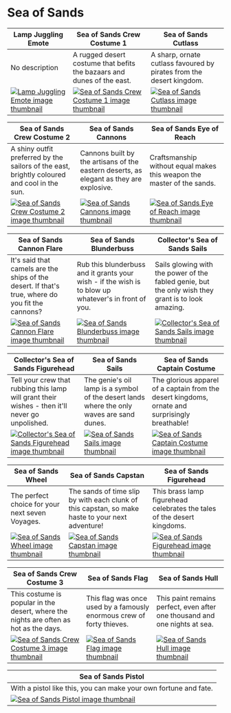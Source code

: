 # Sea of Sands

| Lamp Juggling Emote | Sea of Sands Crew Costume 1 | Sea of Sands Cutlass |
| ------------------- | --------------------------- | -------------------- |
| No description | A rugged desert costume that befits the bazaars and dunes of the east. | A sharp, ornate cutlass favoured by pirates from the desert kingdom. |
| [![Lamp Juggling Emote image thumbnail](https://seaofthieves.wiki.gg/images/d/d4/Lamp_Juggling_Emote.png)](https://seaofthieves.wiki.gg/wiki/Lamp_Juggling_Emote) | [![Sea of Sands Crew Costume 1 image thumbnail](https://seaofthieves.wiki.gg/images/2/2d/Sea_of_Sands_Crew_Costume_1.png)](https://seaofthieves.wiki.gg/wiki/Sea_of_Sands_Crew_Costume_1) | [![Sea of Sands Cutlass image thumbnail](https://seaofthieves.wiki.gg/images/a/ab/Sea_of_Sands_Cutlass.png)](https://seaofthieves.wiki.gg/wiki/Sea_of_Sands_Cutlass) |

| Sea of Sands Crew Costume 2 | Sea of Sands Cannons | Sea of Sands Eye of Reach |
| --------------------------- | -------------------- | ------------------------- |
| A shiny outfit preferred by the sailors of the east, brightly coloured and cool in the sun. | Cannons built by the artisans of the eastern deserts, as elegant as they are explosive. | Craftsmanship without equal makes this weapon the master of the sands. |
| [![Sea of Sands Crew Costume 2 image thumbnail](https://seaofthieves.wiki.gg/images/0/00/Sea_of_Sands_Crew_Costume_2.png)](https://seaofthieves.wiki.gg/wiki/Sea_of_Sands_Crew_Costume_2) | [![Sea of Sands Cannons image thumbnail](https://seaofthieves.wiki.gg/images/4/4b/Sea_of_Sands_Cannons.png)](https://seaofthieves.wiki.gg/wiki/Sea_of_Sands_Cannons) | [![Sea of Sands Eye of Reach image thumbnail](https://seaofthieves.wiki.gg/images/a/a9/Sea_of_Sands_Eye_of_Reach.png)](https://seaofthieves.wiki.gg/wiki/Sea_of_Sands_Eye_of_Reach) |

| Sea of Sands Cannon Flare | Sea of Sands Blunderbuss | Collector's Sea of Sands Sails |
| ------------------------- | ------------------------ | ------------------------------ |
| It's said that camels are the ships of the desert. If that's true, where do you fit the cannons? | Rub this blunderbuss and it grants your wish - if the wish is to blow up whatever's in front of you. | Sails glowing with the power of the fabled genie, but the only wish they grant is to look amazing. |
| [![Sea of Sands Cannon Flare image thumbnail](https://seaofthieves.wiki.gg/images/6/6f/Sea_of_Sands_Cannon_Flare.png)](https://seaofthieves.wiki.gg/wiki/Sea_of_Sands_Cannon_Flare) | [![Sea of Sands Blunderbuss image thumbnail](https://seaofthieves.wiki.gg/images/d/d4/Sea_of_Sands_Blunderbuss.png)](https://seaofthieves.wiki.gg/wiki/Sea_of_Sands_Blunderbuss) | [![Collector's Sea of Sands Sails image thumbnail](https://seaofthieves.wiki.gg/images/5/52/Collector%27s_Sea_of_Sands_Sails.png)](https://seaofthieves.wiki.gg/wiki/Collector's_Sea_of_Sands_Sails) |

| Collector's Sea of Sands Figurehead | Sea of Sands Sails | Sea of Sands Captain Costume |
| ----------------------------------- | ------------------ | ---------------------------- |
| Tell your crew that rubbing this lamp will grant their wishes - then it'll never go unpolished. | The genie's oil lamp is a symbol of the desert lands where the only waves are sand dunes. | The glorious apparel of a captain from the desert kingdoms, ornate and surprisingly breathable! |
| [![Collector's Sea of Sands Figurehead image thumbnail](https://seaofthieves.wiki.gg/images/a/a6/Collector%27s_Sea_of_Sands_Figurehead.png)](https://seaofthieves.wiki.gg/wiki/Collector's_Sea_of_Sands_Figurehead) | [![Sea of Sands Sails image thumbnail](https://seaofthieves.wiki.gg/images/6/62/Sea_of_Sands_Sails.png)](https://seaofthieves.wiki.gg/wiki/Sea_of_Sands_Sails) | [![Sea of Sands Captain Costume image thumbnail](https://seaofthieves.wiki.gg/images/4/40/Sea_of_Sands_Captain_Costume.png)](https://seaofthieves.wiki.gg/wiki/Sea_of_Sands_Captain_Costume) |

| Sea of Sands Wheel | Sea of Sands Capstan | Sea of Sands Figurehead |
| ------------------ | -------------------- | ----------------------- |
| The perfect choice for your next seven Voyages. | The sands of time slip by with each clunk of this capstan, so make haste to your next adventure! | This brass lamp figurehead celebrates the tales of the desert kingdoms. |
| [![Sea of Sands Wheel image thumbnail](https://seaofthieves.wiki.gg/images/8/8a/Sea_of_Sands_Wheel.png)](https://seaofthieves.wiki.gg/wiki/Sea_of_Sands_Wheel) | [![Sea of Sands Capstan image thumbnail](https://seaofthieves.wiki.gg/images/c/c2/Sea_of_Sands_Capstan.png)](https://seaofthieves.wiki.gg/wiki/Sea_of_Sands_Capstan) | [![Sea of Sands Figurehead image thumbnail](https://seaofthieves.wiki.gg/images/f/f6/Sea_of_Sands_Figurehead.png)](https://seaofthieves.wiki.gg/wiki/Sea_of_Sands_Figurehead) |

| Sea of Sands Crew Costume 3 | Sea of Sands Flag | Sea of Sands Hull |
| --------------------------- | ----------------- | ----------------- |
| This costume is popular in the desert, where the nights are often as hot as the days. | This flag was once used by a famously enormous crew of forty thieves. | This paint remains perfect, even after one thousand and one nights at sea. |
| [![Sea of Sands Crew Costume 3 image thumbnail](https://seaofthieves.wiki.gg/images/1/1e/Sea_of_Sands_Crew_Costume_3.png)](https://seaofthieves.wiki.gg/wiki/Sea_of_Sands_Crew_Costume_3) | [![Sea of Sands Flag image thumbnail](https://seaofthieves.wiki.gg/images/b/b2/Sea_of_Sands_Flag.png)](https://seaofthieves.wiki.gg/wiki/Sea_of_Sands_Flag) | [![Sea of Sands Hull image thumbnail](https://seaofthieves.wiki.gg/images/1/1b/Sea_of_Sands_Hull.png)](https://seaofthieves.wiki.gg/wiki/Sea_of_Sands_Hull) |

| Sea of Sands Pistol |
| ------------------- |
| With a pistol like this, you can make your own fortune and fate. |
| [![Sea of Sands Pistol image thumbnail](https://seaofthieves.wiki.gg/images/a/a4/Sea_of_Sands_Pistol.png)](https://seaofthieves.wiki.gg/wiki/Sea_of_Sands_Pistol) |

